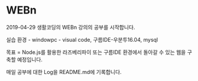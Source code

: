 # WEBn

2019-04-29
생활코딩의 WEBn 강의의 공부를 시작합니다.

실습 환경 - windowpc - visual code, 구름IDE-우분투16.04, mysql 

목표 = Node.js를 활용한 라즈베리파이 또는 구름IDE 환경에서 돌아갈 수 있는 웹을 구축할 예정입니다.

매일 공부에 대한 Log을 README.md에 기록합니다.


